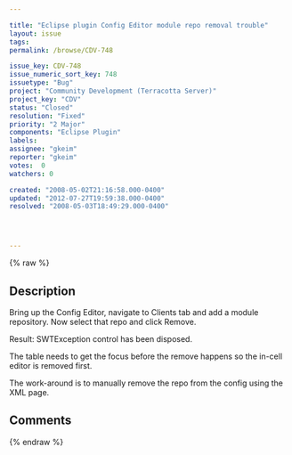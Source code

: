 ```yaml
---

title: "Eclipse plugin Config Editor module repo removal trouble"
layout: issue
tags: 
permalink: /browse/CDV-748

issue_key: CDV-748
issue_numeric_sort_key: 748
issuetype: "Bug"
project: "Community Development (Terracotta Server)"
project_key: "CDV"
status: "Closed"
resolution: "Fixed"
priority: "2 Major"
components: "Eclipse Plugin"
labels: 
assignee: "gkeim"
reporter: "gkeim"
votes:  0
watchers: 0

created: "2008-05-02T21:16:58.000-0400"
updated: "2012-07-27T19:59:38.000-0400"
resolved: "2008-05-03T18:49:29.000-0400"




---
```


{% raw %}

## Description

<div markdown="1" class="description">

Bring up the Config Editor, navigate to Clients tab and add a module repository.
Now select that repo and click Remove.

Result: SWTException control has been disposed.

The table needs to get the focus before the remove happens so the in-cell editor is removed first.

The work-around is to manually remove the repo from the config using the XML page.


</div>

## Comments



{% endraw %}
